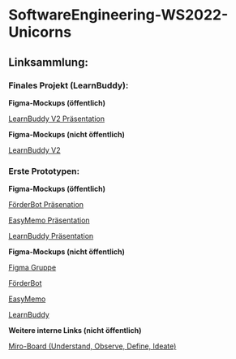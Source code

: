 # SoftwareEngineering-WS2022-Unicorns

## Linksammlung:

### Finales Projekt (LearnBuddy):

**Figma-Mockups (öffentlich)**

[LearnBuddy V2 Präsentation](https://www.figma.com/proto/E8o1DZ41wPEzrKEDCHNmsE/LearnBuddy-V2?node-id=517%3A5300&scaling=scale-down&page-id=0%3A1&starting-point-node-id=537%3A16734)

**Figma-Mockups (nicht öffentlich)**

[LearnBuddy V2](https://www.figma.com/file/E8o1DZ41wPEzrKEDCHNmsE/LearnBuddy-V2)

### Erste Prototypen:

**Figma-Mockups (öffentlich)**

[FörderBot Präsenation](https://www.figma.com/proto/Ko0Gm8JhHINOPG75DsksQU/F%C3%B6rderBot?node-id=35%3A1550&scaling=min-zoom&page-id=0%3A1&starting-point-node-id=35%3A1550)

[EasyMemo Präsentation](https://www.figma.com/proto/pUthVnZu7BPOC1ifNEHEIv/EasyMemo?node-id=38%3A258&scaling=min-zoom&page-id=0%3A1&starting-point-node-id=38%3A258)

[LearnBuddy Präsentation](https://www.figma.com/proto/SiypR268Dp8208XULJcgg5/LearnBuddy?node-id=318%3A3&scaling=min-zoom&page-id=0%3A1&starting-point-node-id=318%3A3)

**Figma-Mockups (nicht öffentlich)**

[Figma Gruppe](https://www.figma.com/files/project/42233173/Prototypen?fuid=910427524644309056)

[FörderBot](https://www.figma.com/file/Ko0Gm8JhHINOPG75DsksQU/F%C3%B6rderBot)

[EasyMemo](https://www.figma.com/file/pUthVnZu7BPOC1ifNEHEIv/EasyMemo)

[LearnBuddy](https://www.figma.com/file/SiypR268Dp8208XULJcgg5/LearnBuddy)

**Weitere interne Links (nicht öffentlich)**

[Miro-Board (Understand, Observe, Define, Ideate)](https://miro.com/app/board/o9J_lobuOqY=/?invite_link_id=427245118953) 
